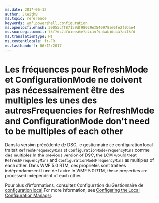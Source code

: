 ```yaml
---
ms.date: 2017-06-12
author: JKeithB
ms.topic: reference
keywords: wmf,powershell,configuration
ms.openlocfilehash: 30055cff87159df98029e25409782e0fe2f0bae4
ms.sourcegitcommit: 75f70c7df01eea5e7a2c16f9a3ab1dd437a1f8fd
ms.translationtype: HT
ms.contentlocale: fr-FR
ms.lasthandoff: 06/12/2017
---
```

# <a name="frequencies-for-refreshmode-and-configurationmode-dont-need-to-be-multiples-of-each-other"></a><span data-ttu-id="69554-102">Les fréquences pour RefreshMode et ConfigurationMode ne doivent pas nécessairement être des multiples les unes des autres</span><span class="sxs-lookup"><span data-stu-id="69554-102">Frequencies for RefreshMode and ConfigurationMode don't need to be multiples of each other</span></span>

<span data-ttu-id="69554-103">Dans la version précédente de DSC, le gestionnaire de configuration local traitait `RefreshFrequencyMins` et `ConfigurationModeFrequencyMins` comme des multiples.</span><span class="sxs-lookup"><span data-stu-id="69554-103">In the previous version of DSC, the LCM would treat `RefreshFrequencyMins` and `ConfigurationModeFrequencyMins` as multiples of each other.</span></span> <span data-ttu-id="69554-104">Dans WMF 5.0 RTM, ces propriétés sont traitées indépendamment l’une de l’autre.</span><span class="sxs-lookup"><span data-stu-id="69554-104">In WMF 5.0 RTM, these properties are processed independent of each other.</span></span> 

<span data-ttu-id="69554-105">Pour plus d’informations, consultez [Configuration du Gestionnaire de configuration local](https://msdn.microsoft.com/powershell/dsc/metaconfig).</span><span class="sxs-lookup"><span data-stu-id="69554-105">For more information, see [Configuring the Local Configuration Manager](https://msdn.microsoft.com/powershell/dsc/metaconfig).</span></span>

